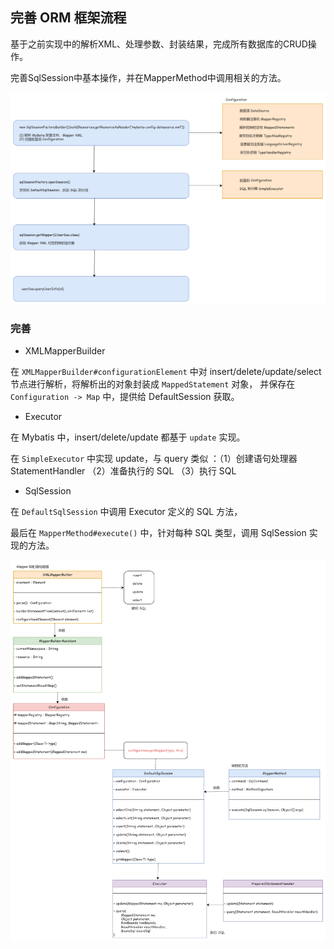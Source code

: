 ## 完善 ORM 框架流程

基于之前实现中的解析XML、处理参数、封装结果，完成所有数据库的CRUD操作。

完善SqlSession中基本操作，并在MapperMethod中调用相关的方法。


![](../imgs/11/stream.png)


### 完善


- XMLMapperBuilder

在 `XMLMapperBuilder#configurationElement` 中对 insert/delete/update/select 节点进行解析，将解析出的对象封装成 `MappedStatement` 对象，
并保存在 `Configuration -> Map` 中，提供给 DefaultSession 获取。


- Executor

在 Mybatis 中，insert/delete/update 都基于 `update` 实现。

在 `SimpleExecutor` 中实现 update，与 query 类似 ：（1）创建语句处理器 StatementHandler （2）准备执行的 SQL （3）执行 SQL


- SqlSession

在 `DefaultSqlSession` 中调用 Executor 定义的 SQL 方法，

最后在 `MapperMethod#execute()` 中，针对每种 SQL 类型，调用 SqlSession 实现的方法。


![](../imgs/11/class.png)

